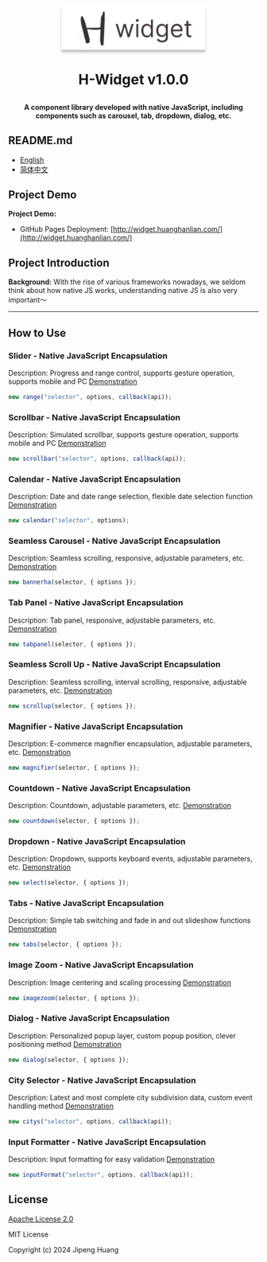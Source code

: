 
<p align="center">
	<img alt="logo" src="./public/image/widget.png" width="300">
</p>
<h1 align="center" style="margin: 30px 0 30px; font-weight: bold;">H-Widget v1.0.0</h1>

<h4 align="center">A component library developed with native JavaScript, including components such as carousel, tab, dropdown, dialog, etc.</h4>

## README.md
- [English](README.md)
- [简体中文](README.zh_CN.md)

## Project Demo

**Project Demo:**

- GitHub Pages Deployment: [http://widget.huanghanlian.com/](http://widget.huanghanlian.com/)

## Project Introduction

**Background:**
With the rise of various frameworks nowadays, we seldom think about how native JS works, understanding native JS is also very important～

---

## How to Use

### Slider - Native JavaScript Encapsulation
Description: Progress and range control, supports gesture operation, supports mobile and PC
[Demonstration](http://widget.huanghanlian.com/range/)
```javascript
new range("selector", options, callback(api));
```

### Scrollbar - Native JavaScript Encapsulation
Description: Simulated scrollbar, supports gesture operation, supports mobile and PC
[Demonstration](http://widget.huanghanlian.com/scrollbar/)
```javascript
new scrollbar("selector", options, callback(api));
```

### Calendar - Native JavaScript Encapsulation
Description: Date and date range selection, flexible date selection function
[Demonstration](http://widget.huanghanlian.com/calendar/)
```javascript
new calendar("selector", options);
```

### Seamless Carousel - Native JavaScript Encapsulation
Description: Seamless scrolling, responsive, adjustable parameters, etc.
[Demonstration](http://widget.huanghanlian.com/bannerha/)
```javascript
new bannerha(selector, { options });
```

### Tab Panel - Native JavaScript Encapsulation
Description: Tab panel, responsive, adjustable parameters, etc.
[Demonstration](http://widget.huanghanlian.com/tabpanel/)
```javascript
new tabpanel(selector, { options });
```

### Seamless Scroll Up - Native JavaScript Encapsulation
Description: Seamless scrolling, interval scrolling, responsive, adjustable parameters, etc.
[Demonstration](http://widget.huanghanlian.com/scrollup/)
```javascript
new scrollup(selector, { options });
```

### Magnifier - Native JavaScript Encapsulation
Description: E-commerce magnifier encapsulation, adjustable parameters, etc.
[Demonstration](http://widget.huanghanlian.com/magnifier/)
```javascript
new magnifier(selector, { options });
```

### Countdown - Native JavaScript Encapsulation
Description: Countdown, adjustable parameters, etc.
[Demonstration](http://widget.huanghanlian.com/countdown/)
```javascript
new countdown(selector, { options });
```

### Dropdown - Native JavaScript Encapsulation
Description: Dropdown, supports keyboard events, adjustable parameters, etc.
[Demonstration](http://widget.huanghanlian.com/select/)
```javascript
new select(selector, { options });
```

### Tabs - Native JavaScript Encapsulation
Description: Simple tab switching and fade in and out slideshow functions
[Demonstration](http://widget.huanghanlian.com/tabs/)
```javascript
new tabs(selector, { options });
```

### Image Zoom - Native JavaScript Encapsulation
Description: Image centering and scaling processing
[Demonstration](http://widget.huanghanlian.com/imagezoom/)
```javascript
new imagezoom(selector, { options });
```

### Dialog - Native JavaScript Encapsulation
Description: Personalized popup layer, custom popup position, clever positioning method
[Demonstration](http://widget.huanghanlian.com/dialog/)
```javascript
new dialog(selector, { options });
```

### City Selector - Native JavaScript Encapsulation
Description: Latest and most complete city subdivision data, custom event handling method
[Demonstration](http://widget.huanghanlian.com/citys/)
```javascript
new citys("selector", options, callback(api));
```

### Input Formatter - Native JavaScript Encapsulation
Description: Input formatting for easy validation
[Demonstration](http://widget.huanghanlian.com/inputFormat/)
```javascript
new inputFormat("selector", options, callback(api));
```

## License

[Apache License 2.0](https://github.com/huanghanzhilian/widget/blob/master/LICENSE)

MIT License

Copyright (c) 2024 Jipeng Huang
